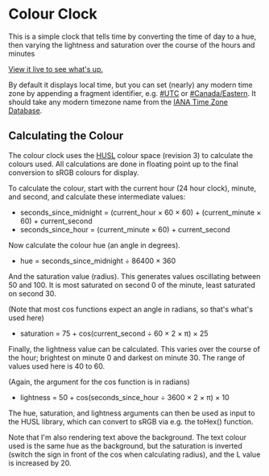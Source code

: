 Colour Clock
============

This is a simple clock that tells time by converting the time of day to
a hue, then varying the lightness and saturation over the course of the
hours and minutes

[View it live to see what's up.](https://colourclock.kepstin.ca/)

By default it displays local time, but you can set (nearly) any modern
time zone by appending a fragment identifier, e.g.
[#UTC](https://colourclock.kepstin.ca/#UTC) or
[#Canada/Eastern](https://colourclock.kepstin.ca/#Canada/Eastern).
It should take any modern timezone name from the
[IANA Time Zone Database](http://en.wikipedia.org/wiki/Tz_database).

Calculating the Colour
----------------------

The colour clock uses the [HUSL](http://husl.boronine.com) colour space
(revision 3) to calculate the colours used. All calculations are done in
floating point up to the final conversion to sRGB colours for display.

To calculate the colour, start with the current hour (24 hour clock), minute,
and second, and calculate these intermediate values:

- seconds\_since\_midnight = (current\_hour × 60 × 60) + (current\_minute × 60) + current\_second
- seconds\_since\_hour = (current\_minute × 60) + current\_second

Now calculate the colour hue (an angle in degrees).

- hue = seconds\_since\_midnight ÷ 86400 × 360

And the saturation value (radius).
This generates values oscillating between 50 and 100. It is most saturated
on second 0 of the minute, least saturated on second 30.

(Note that most cos functions expect an angle in radians, so that's what's
used here)

- saturation = 75 + cos(current\_second ÷ 60 × 2 × π) × 25

Finally, the lightness value can be calculated.
This varies over the course of the hour; brightest on minute 0 and darkest on
minute 30. The range of values used here is 40 to 60.

(Again, the argument for the cos function is in radians)

- lightness = 50 + cos(seconds\_since\_hour ÷ 3600 × 2 × π) × 10

The hue, saturation, and lightness arguments can then be used as input to
the HUSL library, which can convert to sRGB via e.g. the toHex() function.

Note that I'm also rendering text above the background. The text colour used is
the same hue as the background, but the saturation is inverted (switch the
sign in front of the cos when calculating radius), and the L value is
increased by 20.
